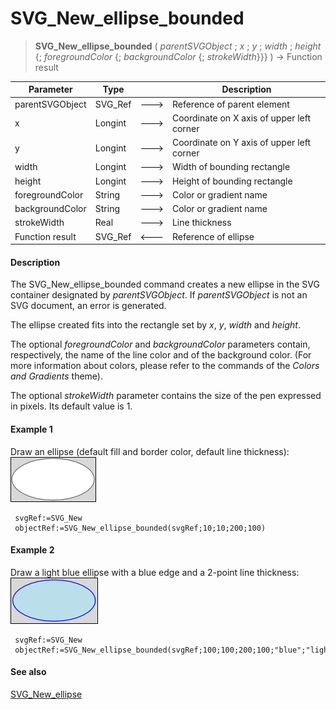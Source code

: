 # SVG_New_ellipse_bounded

>**SVG_New_ellipse_bounded** ( *parentSVGObject* ; *x* ; *y* ; *width* ; *height* {; *foregroundColor* {; *backgroundColor* {; *strokeWidth*}}} ) -> Function result

| Parameter | Type |  | Description |
| --- | --- | --- | --- |
| parentSVGObject | SVG_Ref | &#x1F852; | Reference of parent element |
| x | Longint | &#x1F852; | Coordinate on X axis of upper left corner |
| y | Longint | &#x1F852; | Coordinate on Y axis of upper left corner |
| width | Longint | &#x1F852; | Width of bounding rectangle |
| height | Longint | &#x1F852; | Height of bounding rectangle |
| foregroundColor | String | &#x1F852; | Color or gradient name |
| backgroundColor | String | &#x1F852; | Color or gradient name |
| strokeWidth | Real | &#x1F852; | Line thickness |
| Function result | SVG_Ref | &#x1F850; | Reference of ellipse |



#### Description 

The SVG\_New\_ellipse\_bounded command creates a new ellipse in the SVG container designated by *parentSVGObject*. If *parentSVGObject* is not an SVG document, an error is generated.

The ellipse created fits into the rectangle set by *x*, *y*, *width* and *height*.

The optional *foregroundColor* and *backgroundColor* parameters contain, respectively, the name of the line color and of the background color. (For more information about colors, please refer to the commands of the *Colors and Gradients* theme).

The optional *strokeWidth* parameter contains the size of the pen expressed in pixels. Its default value is 1.

#### Example 1 

Draw an ellipse (default fill and border color, default line thickness):  
![](../images/pict196835.en.png)

```4d
 svgRef:=SVG_New
 objectRef:=SVG_New_ellipse_bounded(svgRef;10;10;200;100)
```

#### Example 2 

Draw a light blue ellipse with a blue edge and a 2-point line thickness:  
![](../images/pict196836.en.png)

```4d
 svgRef:=SVG_New
 objectRef:=SVG_New_ellipse_bounded(svgRef;100;100;200;100;"blue";"lightblue";2)
```

#### See also 

[SVG\_New\_ellipse](SVG%5FNew%5Fellipse.md)  